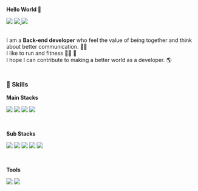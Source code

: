**Hello World 👋**

<a href="https://velog.io/@sweetcorn09" target="_blank"><img src="https://img.shields.io/badge/Blog-20C997?style=flat-square&logo=Velog&logoColor=white"/></a>
<a href="https://bigwhale1948.tistory.com/" target="_blank">
 <img src="https://img.shields.io/badge/Tech_Blog-ABC9FF?style=flat-square&logo=%20Sponsors&logoColor=white"/>
  </a>
  <a href="mailto:bigwhale1948@gmail.com" target="_blank"><img src="https://img.shields.io/badge/bigwhale1948@gmail.com-EA4335?style=flat-square&logo=Gmail&logoColor=white"/>
  </a>
  <br>
  <br>


I am a **Back-end developer** who feel the value of being together and think about better communication. 👨‍💻  
I like to run and fitness 🏃‍♀️ 💪<br>
I hope I can contribute to making a better world as a developer. 🌎
<br>
<br>

### 💪 Skills
  
**Main Stacks**  

<p>
  <img src="https://img.shields.io/badge/Java-937062?style=flat-square&logo=Java&logoColor=white"/>
  <img src="https://img.shields.io/badge/Spring-6DB33F?style=flat-square&logo=Spring&logoColor=white">
  <img src="https://img.shields.io/badge/oracle-FF4848?style=flat-square&logo=oracle&logoColor=white">
  <img src="https://img.shields.io/badge/apache tomcat-F8DC75?style=flat-square&logo=apachetomcat&logoColor=black">
</p>
<br>

**Sub Stacks**  

<p>
  <img src="https://img.shields.io/badge/HTML5-FF8224?style=flat-square&logo=html5&logoColor=white"/>
  <img src="https://img.shields.io/badge/CSS3-4375DB?style=flat-square&logo=css3&logoColor=white"/>
  <img src="https://img.shields.io/badge/javascript-FFCD12?style=flat-square&logo=javascript&logoColor=white">
  <img src="https://img.shields.io/badge/jquery-0769AD?style=flat-square&logo=jquery&logoColor=black">
  <img src="https://img.shields.io/badge/bootstrap-7952B3?style=flat-square&logo=bootstrap&logoColor=white">
</p>
<br>

**Tools**

<p>
  <img src="https://img.shields.io/badge/GitHub-gray?style=flat-square&logo=GitHub&logoColor=white"/>
  <img src="https://img.shields.io/badge/Notion-f7f7f7?style=flat-square&logo=Notion&logoColor=black"/>
</p>
